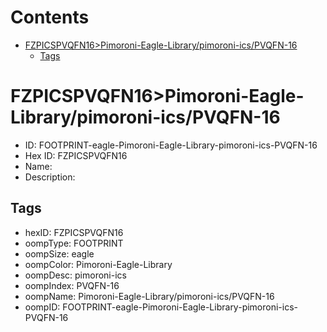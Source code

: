 



Contents
========

* [FZPICSPVQFN16>Pimoroni-Eagle-Library/pimoroni-ics/PVQFN-16](#fzpicspvqfn16pimoroni-eagle-librarypimoroni-icspvqfn-16)
	* [Tags](#tags)

# FZPICSPVQFN16>Pimoroni-Eagle-Library/pimoroni-ics/PVQFN-16

- ID: FOOTPRINT-eagle-Pimoroni-Eagle-Library-pimoroni-ics-PVQFN-16
- Hex ID: FZPICSPVQFN16
- Name: 
- Description: 

## Tags

- hexID: FZPICSPVQFN16
- oompType: FOOTPRINT
- oompSize: eagle
- oompColor: Pimoroni-Eagle-Library
- oompDesc: pimoroni-ics
- oompIndex: PVQFN-16
- oompName: Pimoroni-Eagle-Library/pimoroni-ics/PVQFN-16
- oompID: FOOTPRINT-eagle-Pimoroni-Eagle-Library-pimoroni-ics-PVQFN-16

